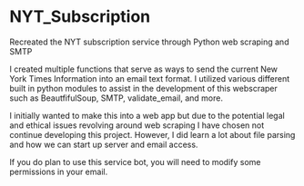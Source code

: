 # NYT_Subscription
Recreated the NYT subscription service through Python web scraping and SMTP

I created multiple functions that serve as ways to send the current New York Times Information into an email text format. I utilized various different built in python modules to assist in the development of this webscraper such as BeautfifulSoup, SMTP, validate_email, and more. 

I initially wanted to make this into a web app but due to the potential legal and ethical issues revolving around web scraping I have chosen not continue developing this project. However, I did learn a lot about file parsing and how we can start up server and email access.


If you do plan to use this service bot, you will need to modify some permissions in your email.
